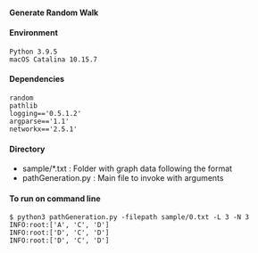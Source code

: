 #### Generate Random Walk

#### Environment
```
Python 3.9.5
macOS Catalina 10.15.7
```

#### Dependencies

```
random
pathlib
logging=='0.5.1.2'
argparse=='1.1'
networkx=='2.5.1'
```

#### Directory

- sample/*.txt : Folder with graph data following the format
- pathGeneration.py : Main file to invoke with arguments

#### To run on command line

```
$ python3 pathGeneration.py -filepath sample/0.txt -L 3 -N 3
INFO:root:['A', 'C', 'D']
INFO:root:['D', 'C', 'D']
INFO:root:['D', 'C', 'D']
```
